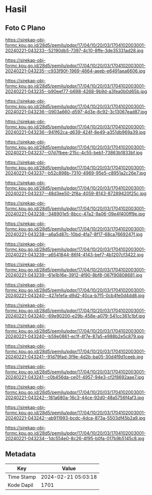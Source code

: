 # Hasil

## Foto C Plano

https://sirekap-obj-formc.kpu.go.id/28d5/pemilu/pdpr/17/04/10/20/03/1704102003001-20240221-043233--52190db5-7397-4c10-8ffe-3de35331ad28.jpg

https://sirekap-obj-formc.kpu.go.id/28d5/pemilu/pdpr/17/04/10/20/03/1704102003001-20240221-043235--c933f90f-1969-4664-aeeb-e6491aea6606.jpg

https://sirekap-obj-formc.kpu.go.id/28d5/pemilu/pdpr/17/04/10/20/03/1704102003001-20240221-043235--b90eef77-b698-4268-9b9d-a3fea0b0d65b.jpg

https://sirekap-obj-formc.kpu.go.id/28d5/pemilu/pdpr/17/04/10/20/03/1704102003001-20240221-043236--0903a660-d597-4d3e-8c92-3c13067ead87.jpg

https://sirekap-obj-formc.kpu.go.id/28d5/pemilu/pdpr/17/04/10/20/03/1704102003001-20240221-043236--941f62ca-d639-424f-8e49-a351db969a39.jpg

https://sirekap-obj-formc.kpu.go.id/28d5/pemilu/pdpr/17/04/10/20/03/1704102003001-20240221-043237--07d7fbee-215c-4c55-beb1-73863b1833bf.jpg

https://sirekap-obj-formc.kpu.go.id/28d5/pemilu/pdpr/17/04/10/20/03/1704102003001-20240221-043237--b52c898b-7310-4969-95e5-c8951a2c26e7.jpg

https://sirekap-obj-formc.kpu.go.id/28d5/pemilu/pdpr/17/04/10/20/03/1704102003001-20240221-043237--48d3ee50-2f8a-4059-8143-87289420f25c.jpg

https://sirekap-obj-formc.kpu.go.id/28d5/pemilu/pdpr/17/04/10/20/03/1704102003001-20240221-043238--348901e5-8bcc-47a2-9a06-09e4f400ff9e.jpg

https://sirekap-obj-formc.kpu.go.id/28d5/pemilu/pdpr/17/04/10/20/03/1704102003001-20240221-043238--a6a5d87c-10bd-4fa7-8f17-68ca7669247f.jpg

https://sirekap-obj-formc.kpu.go.id/28d5/pemilu/pdpr/17/04/10/20/03/1704102003001-20240221-043239--a6541844-86f4-4143-bef7-4b1207cf3422.jpg

https://sirekap-obj-formc.kpu.go.id/28d5/pemilu/pdpr/17/04/10/20/03/1704102003001-20240221-043239--61e1b16e-3912-4f90-8bf8-067f90808681.jpg

https://sirekap-obj-formc.kpu.go.id/28d5/pemilu/pdpr/17/04/10/20/03/1704102003001-20240221-043240--427e1efa-d9d2-40ca-b7f5-0cb4fe0d4dd8.jpg

https://sirekap-obj-formc.kpu.go.id/28d5/pemilu/pdpr/17/04/10/20/03/1704102003001-20240221-043240--69e90200-e29b-458e-a079-541cc361c1bf.jpg

https://sirekap-obj-formc.kpu.go.id/28d5/pemilu/pdpr/17/04/10/20/03/1704102003001-20240221-043240--b59e0861-ec1f-4f7e-87a5-e988b2e5c879.jpg

https://sirekap-obj-formc.kpu.go.id/28d5/pemilu/pdpr/17/04/10/20/03/1704102003001-20240221-043241--91d79fad-3f9e-4d2b-ba05-30d4f9d1ceeb.jpg

https://sirekap-obj-formc.kpu.go.id/28d5/pemilu/pdpr/17/04/10/20/03/1704102003001-20240221-043241--c0b456da-ce01-4957-94e3-cf2f8692aae7.jpg

https://sirekap-obj-formc.kpu.go.id/28d5/pemilu/pdpr/17/04/10/20/03/1704102003001-20240221-043242--181a680a-16c3-44ce-92d0-48a5756f4af3.jpg

https://sirekap-obj-formc.kpu.go.id/28d5/pemilu/pdpr/17/04/10/20/03/1704102003001-20240221-043242--ab911993-bcdc-4dca-873a-5503df45b2a9.jpg

https://sirekap-obj-formc.kpu.go.id/28d5/pemilu/pdpr/17/04/10/20/03/1704102003001-20240221-043234--1dc554e0-8c26-4f95-b0fa-017b9b5145c8.jpg


## Metadata

| Key        | Value               |
| ---------- | ------------------- |
| Time Stamp | 2024-02-21 05:03:18 |
| Kode Dapil | 1701                |



